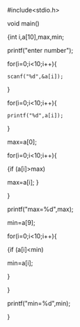 #include<stdio.h>

void main()

{int i,a[10],max,min;

printf("enter number");

for(i=0;i<10;i++){

	scanf("%d",&a[i]);
}

for(i=0;i<10;i++){

	printf("%d",a[i]);
}

max=a[0];

for(i=0;i<10;i++){


{if (a[i]>max)

max=a[i];
}

}

printf("max=%d",max);

min=a[9];

for(i=0;i<10;i++){

{if (a[i]<min)

min=a[i];

}

}

printf("min=%d",min);

}
